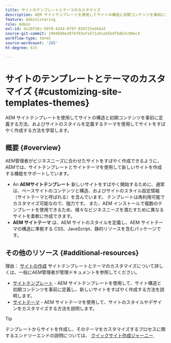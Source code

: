 ```yaml
---
title: サイトのテンプレートとテーマのカスタマイズ
description: AEM サイトテンプレートを使用してサイトの構造と初期コンテンツを事前に定義する方法、およびサイトのスタイルを定義するテーマを使用してサイトをすばやく作成する方法を学習します。
feature: Administering
role: Admin
exl-id: dc20f26c-59f0-4244-9797-926f25ed4da3
source-git-commit: 1994b90e3876f03efa571a9ce65b9fb8b3c90ec4
workflow-type: tm+mt
source-wordcount: '285'
ht-degree: 61%

---
```


# サイトのテンプレートとテーマのカスタマイズ {#customizing-site-templates-themes}

AEM サイトテンプレートを使用してサイトの構造と初期コンテンツを事前に定義する方法、およびサイトのスタイルを定義するテーマを使用してサイトをすばやく作成する方法を学習します。

## 概要 {#overview}

AEM管理者がビジネスニーズに合わせたサイトをすばやく作成できるように、AEMでは、サイトテンプレートとサイトテーマを使用して新しいサイトを作成する機能をサポートしています。

* An **AEMサイトテンプレート** 新しいサイトをすばやく開始するために、通常は、ベースサイトのコンテンツと構造、およびサイトのスタイル設定情報（サイトテーマと呼ばれる）を含んでいます。 テンプレートは再利用可能でカスタマイズ可能なので、強力です。 また、AEM インストールで複数のテンプレートを使用できるため、様々なビジネスニーズを満たすために異なるサイトを柔軟に作成できます。
* **AEM サイトテーマ** は、AEM サイトのスタイルを定義し、AEM サイトテーマの構造に準拠する CSS、JavaScript、静的リソースを含むパッケージです。

## その他のリソース {#additional-resources}

理由： [サイトの作成](/help/sites-cloud/administering/site-creation/create-site.md) サイトテンプレートとテーマのカスタマイズについて詳しくは、一般にAEM管理者が管理ドキュメントを参照してください。

* [サイトテンプレート](/help/sites-cloud/administering/site-creation/site-templates.md) - AEM サイトテンプレートを使用して、サイト構造と初期コンテンツを事前に定義し、新しいサイトをすばやく作成する方法を説明します。
* [サイトテーマ](/help/sites-cloud/administering/site-creation/site-themes.md) - AEM サイトテーマを使用して、サイトのスタイルやデザインをカスタマイズする方法を説明します。

>[!TIP]
>
>テンプレートからサイトを作成し、そのテーマをカスタマイズするプロセスに関するエンドツーエンドの説明については、 [クイックサイト作成ジャーニー](/help/journey-sites/quick-site/overview.md).
